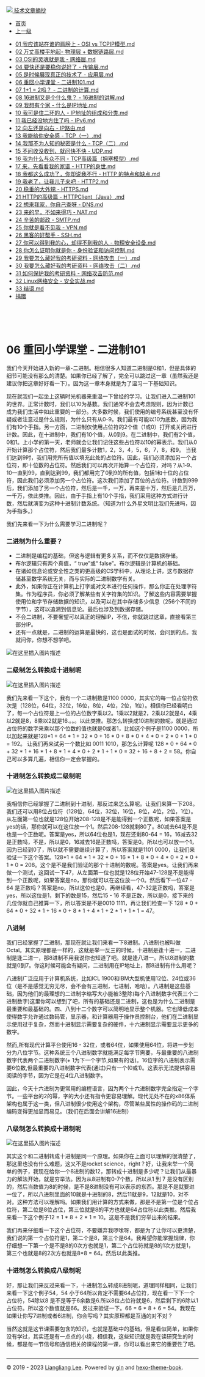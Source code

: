 <!DOCTYPE html>

<html xmlns="http://www.w3.org/1999/xhtml">
<head>
<head>
<meta content="text/html; charset=utf-8" http-equiv="Content-Type"/>
<meta content="width=device-width, initial-scale=1, maximum-scale=1.0, user-scalable=no" name="viewport"/>
<meta content="zh-cn" http-equiv="content-language"/>
<meta content="06 重回小学课堂 - 二进制101" name="description"/>
<link href="/static/favicon.png" rel="icon"/>
<title>06 重回小学课堂 - 二进制101 </title>
<link href="/static/index.css" rel="stylesheet"/>
<link href="/static/highlight.min.css" rel="stylesheet"/>
<script src="/static/highlight.min.js"></script>
<meta content="Hexo 4.2.0" name="generator"/>

</head>
<body>
<div class="book-container">
<div class="book-sidebar">
<div class="book-brand">
<a href="/">
<img src="/static/favicon.png"/>
<span>技术文章摘抄</span>
</a>
</div>
<div class="book-menu uncollapsible">
<ul class="uncollapsible">
<li><a class="current-tab" href="/">首页</a></li>
<li><a href="../">上一级</a></li>
</ul>
<ul class="uncollapsible">
<li>
<a class="menu-item" href="/%e4%b8%93%e6%a0%8f/%e5%85%a8%e8%a7%a3%e7%bd%91%e7%bb%9c%e5%8d%8f%e8%ae%ae/01%20%e6%88%91%e5%ba%94%e8%af%a5%e7%ab%99%e5%9c%a8%e8%b0%81%e7%9a%84%e8%82%a9%e8%86%80%e4%b8%8a%20-%20OSI%20vs%20TCPIP%e6%a8%a1%e5%9e%8b.md" id="01 我应该站在谁的肩膀上 - OSI vs TCPIP模型.md">01 我应该站在谁的肩膀上 - OSI vs TCPIP模型.md</a>
</li>
<li>
<a class="menu-item" href="/%e4%b8%93%e6%a0%8f/%e5%85%a8%e8%a7%a3%e7%bd%91%e7%bb%9c%e5%8d%8f%e8%ae%ae/02%20%e4%b8%87%e4%b8%88%e9%ab%98%e6%a5%bc%e5%b9%b3%e5%9c%b0%e8%b5%b7-%20%e7%89%a9%e7%90%86%e5%b1%82%20+%20%e6%95%b0%e6%8d%ae%e9%93%be%e8%b7%af%e5%b1%82.md" id="02 万丈高楼平地起- 物理层 + 数据链路层.md">02 万丈高楼平地起- 物理层 + 数据链路层.md</a>
</li>
<li>
<a class="menu-item" href="/%e4%b8%93%e6%a0%8f/%e5%85%a8%e8%a7%a3%e7%bd%91%e7%bb%9c%e5%8d%8f%e8%ae%ae/03%20OSI%e7%9a%84%e7%81%b5%e9%ad%82%e5%b0%b1%e6%98%af%e6%88%91%20-%20%e7%bd%91%e7%bb%9c%e5%b1%82.md" id="03 OSI的灵魂就是我 - 网络层.md">03 OSI的灵魂就是我 - 网络层.md</a>
</li>
<li>
<a class="menu-item" href="/%e4%b8%93%e6%a0%8f/%e5%85%a8%e8%a7%a3%e7%bd%91%e7%bb%9c%e5%8d%8f%e8%ae%ae/04%20%e8%a6%81%e5%bf%ab%e8%bf%98%e6%98%af%e8%a6%81%e7%a8%b3%e4%bd%a0%e8%af%b4%e5%a5%bd%e4%ba%86%20-%20%e4%bc%a0%e8%be%93%e5%b1%82.md" id="04 要快还是要稳你说好了 - 传输层.md">04 要快还是要稳你说好了 - 传输层.md</a>
</li>
<li>
<a class="menu-item" href="/%e4%b8%93%e6%a0%8f/%e5%85%a8%e8%a7%a3%e7%bd%91%e7%bb%9c%e5%8d%8f%e8%ae%ae/05%20%e6%98%af%e6%97%b6%e5%80%99%e5%b1%95%e7%8e%b0%e7%9c%9f%e6%ad%a3%e7%9a%84%e6%8a%80%e6%9c%af%e4%ba%86%20-%20%e5%ba%94%e7%94%a8%e5%b1%82.md" id="05 是时候展现真正的技术了 - 应用层.md">05 是时候展现真正的技术了 - 应用层.md</a>
</li>
<li>
<a class="menu-item" href="/%e4%b8%93%e6%a0%8f/%e5%85%a8%e8%a7%a3%e7%bd%91%e7%bb%9c%e5%8d%8f%e8%ae%ae/06%20%e9%87%8d%e5%9b%9e%e5%b0%8f%e5%ad%a6%e8%af%be%e5%a0%82%20-%20%e4%ba%8c%e8%bf%9b%e5%88%b6101.md" id="06 重回小学课堂 - 二进制101.md">06 重回小学课堂 - 二进制101.md</a>
</li>
<li>
<a class="menu-item" href="/%e4%b8%93%e6%a0%8f/%e5%85%a8%e8%a7%a3%e7%bd%91%e7%bb%9c%e5%8d%8f%e8%ae%ae/07%201+1%20=%202%e5%90%97%ef%bc%9f%20-%20%e4%ba%8c%e8%bf%9b%e5%88%b6%e7%9a%84%e8%ae%a1%e7%ae%97.md" id="07 1+1 = 2吗？ - 二进制的计算.md">07 1+1 = 2吗？ - 二进制的计算.md</a>
</li>
<li>
<a class="menu-item" href="/%e4%b8%93%e6%a0%8f/%e5%85%a8%e8%a7%a3%e7%bd%91%e7%bb%9c%e5%8d%8f%e8%ae%ae/08%2016%e8%bf%9b%e5%88%b6%e5%8f%88%e6%98%af%e4%b8%aa%e4%bb%80%e4%b9%88%e9%ac%bc%ef%bc%9f%20-%2016%e8%bf%9b%e5%88%b6%e7%9a%84%e8%ae%b2%e8%a7%a3.md" id="08 16进制又是个什么鬼？ - 16进制的讲解.md">08 16进制又是个什么鬼？ - 16进制的讲解.md</a>
</li>
<li>
<a class="menu-item" href="/%e4%b8%93%e6%a0%8f/%e5%85%a8%e8%a7%a3%e7%bd%91%e7%bb%9c%e5%8d%8f%e8%ae%ae/09%20%e6%88%91%e6%83%b3%e6%9c%89%e4%b8%aa%e5%ae%b6%20-%20%e4%bb%80%e4%b9%88%e6%98%afIP%e5%9c%b0%e5%9d%80.md" id="09 我想有个家 - 什么是IP地址.md">09 我想有个家 - 什么是IP地址.md</a>
</li>
<li>
<a class="menu-item" href="/%e4%b8%93%e6%a0%8f/%e5%85%a8%e8%a7%a3%e7%bd%91%e7%bb%9c%e5%8d%8f%e8%ae%ae/10%20%e6%88%91%e5%8f%af%e6%98%af%e4%bd%8f%e4%ba%8c%e7%8e%af%e7%9a%84%e4%ba%ba%20-%20IP%e5%9c%b0%e5%9d%80%e7%9a%84%e7%bb%84%e6%88%90%e5%92%8c%e5%88%86%e7%b1%bb.md" id="10 我可是住二环的人 - IP地址的组成和分类.md">10 我可是住二环的人 - IP地址的组成和分类.md</a>
</li>
<li>
<a class="menu-item" href="/%e4%b8%93%e6%a0%8f/%e5%85%a8%e8%a7%a3%e7%bd%91%e7%bb%9c%e5%8d%8f%e8%ae%ae/11%20%e6%88%91%e5%b7%b2%e7%bb%8f%e6%b2%a1%e5%9c%b0%e6%96%b9%e4%bd%8f%e4%ba%86%e5%90%97%20-%20IPv6.md" id="11 我已经没地方住了吗 - IPv6.md">11 我已经没地方住了吗 - IPv6.md</a>
</li>
<li>
<a class="menu-item" href="/%e4%b8%93%e6%a0%8f/%e5%85%a8%e8%a7%a3%e7%bd%91%e7%bb%9c%e5%8d%8f%e8%ae%ae/12%20%e5%90%91%e5%b7%a6%e8%bf%98%e6%98%af%e5%90%91%e5%8f%b3%20-%20IP%e8%b7%af%e7%94%b1.md" id="12 向左还是向右 - IP路由.md">12 向左还是向右 - IP路由.md</a>
</li>
<li>
<a class="menu-item" href="/%e4%b8%93%e6%a0%8f/%e5%85%a8%e8%a7%a3%e7%bd%91%e7%bb%9c%e5%8d%8f%e8%ae%ae/13%20%e6%88%91%e8%83%bd%e7%bb%99%e4%bd%a0%e5%ae%89%e5%85%a8%e6%84%9f%20-%20TCP%ef%bc%88%e4%b8%80%ef%bc%89.md" id="13 我能给你安全感 - TCP（一）.md">13 我能给你安全感 - TCP（一）.md</a>
</li>
<li>
<a class="menu-item" href="/%e4%b8%93%e6%a0%8f/%e5%85%a8%e8%a7%a3%e7%bd%91%e7%bb%9c%e5%8d%8f%e8%ae%ae/14%20%e6%88%91%e9%82%a3%e4%b8%8d%e4%b8%ba%e4%ba%ba%e7%9f%a5%e7%9a%84%e7%a7%98%e5%af%86%e6%98%af%e4%bb%80%e4%b9%88%20-%20TCP%ef%bc%88%e4%ba%8c%ef%bc%89.md" id="14 我那不为人知的秘密是什么 - TCP（二）.md">14 我那不为人知的秘密是什么 - TCP（二）.md</a>
</li>
<li>
<a class="menu-item" href="/%e4%b8%93%e6%a0%8f/%e5%85%a8%e8%a7%a3%e7%bd%91%e7%bb%9c%e5%8d%8f%e8%ae%ae/15%20%e4%b8%8d%e9%97%ae%e6%94%b6%e6%b2%a1%e6%94%b6%e5%88%b0%ef%bc%8c%e5%b0%b1%e9%97%ae%e5%bf%ab%e4%b8%8d%e5%bf%ab%20-%20UDP.md" id="15 不问收没收到，就问快不快 - UDP.md">15 不问收没收到，就问快不快 - UDP.md</a>
</li>
<li>
<a class="menu-item" href="/%e4%b8%93%e6%a0%8f/%e5%85%a8%e8%a7%a3%e7%bd%91%e7%bb%9c%e5%8d%8f%e8%ae%ae/16%20%e6%88%91%e4%b8%ba%e4%bb%80%e4%b9%88%e4%b8%8e%e4%bc%97%e4%b8%8d%e5%90%8c%20-%20TCP%e9%ab%98%e7%ba%a7%e7%af%87%ef%bc%88%e6%8b%a5%e5%a1%9e%e6%a8%a1%e5%9e%8b%ef%bc%89.md" id="16 我为什么与众不同 - TCP高级篇（拥塞模型）.md">16 我为什么与众不同 - TCP高级篇（拥塞模型）.md</a>
</li>
<li>
<a class="menu-item" href="/%e4%b8%93%e6%a0%8f/%e5%85%a8%e8%a7%a3%e7%bd%91%e7%bb%9c%e5%8d%8f%e8%ae%ae/17%20%e6%9d%a5%ef%bc%8c%e5%85%88%e7%9c%8b%e7%9c%8b%e6%88%91%e7%9a%84%e5%ae%b6%e8%b0%b1%20-%20HTTP%e7%9a%84%e8%ba%ab%e4%b8%96.md" id="17 来，先看看我的家谱 - HTTP的身世.md">17 来，先看看我的家谱 - HTTP的身世.md</a>
</li>
<li>
<a class="menu-item" href="/%e4%b8%93%e6%a0%8f/%e5%85%a8%e8%a7%a3%e7%bd%91%e7%bb%9c%e5%8d%8f%e8%ae%ae/18%20%e6%88%91%e9%83%bd%e8%bf%99%e4%b9%88%e6%88%90%e5%8a%9f%e4%ba%86%ef%bc%8c%e4%bd%a0%e5%8d%b4%e8%af%b4%e6%88%91%e4%b8%8d%e8%a1%8c%20-%20HTTP%20%e7%9a%84%e7%89%b9%e7%82%b9%e5%92%8c%e7%bc%ba%e7%82%b9.md" id="18 我都这么成功了，你却说我不行 - HTTP 的特点和缺点.md">18 我都这么成功了，你却说我不行 - HTTP 的特点和缺点.md</a>
</li>
<li>
<a class="menu-item" href="/%e4%b8%93%e6%a0%8f/%e5%85%a8%e8%a7%a3%e7%bd%91%e7%bb%9c%e5%8d%8f%e8%ae%ae/19%20%e6%88%91%e8%80%81%e4%ba%86%ef%bc%8c%e8%ae%a9%e6%88%91%e5%84%bf%e5%ad%90%e6%9d%a5%e5%90%a7%20-%20HTTP2.md" id="19 我老了，让我儿子来吧 - HTTP2.md">19 我老了，让我儿子来吧 - HTTP2.md</a>
</li>
<li>
<a class="menu-item" href="/%e4%b8%93%e6%a0%8f/%e5%85%a8%e8%a7%a3%e7%bd%91%e7%bb%9c%e5%8d%8f%e8%ae%ae/20%20%e7%a8%b3%e9%87%8d%e7%9a%84%e5%a4%a7%e5%a4%96%e7%94%a5%20-%20HTTPS.md" id="20 稳重的大外甥 - HTTPS.md">20 稳重的大外甥 - HTTPS.md</a>
</li>
<li>
<a class="menu-item" href="/%e4%b8%93%e6%a0%8f/%e5%85%a8%e8%a7%a3%e7%bd%91%e7%bb%9c%e5%8d%8f%e8%ae%ae/21%20HTTP%e7%9a%84%e9%ab%98%e7%ba%a7%e7%af%87%20-%20HTTPClient%ef%bc%88Java%ef%bc%89.md" id="21 HTTP的高级篇 - HTTPClient（Java）.md">21 HTTP的高级篇 - HTTPClient（Java）.md</a>
</li>
<li>
<a class="menu-item" href="/%e4%b8%93%e6%a0%8f/%e5%85%a8%e8%a7%a3%e7%bd%91%e7%bb%9c%e5%8d%8f%e8%ae%ae/22%20%e6%83%b3%e6%9d%a5%e6%88%91%e5%ae%b6%ef%bc%8c%e4%bd%a0%e8%87%aa%e5%b7%b1%e6%9f%a5%e5%91%80%20-%20DNS.md" id="22 想来我家，你自己查呀 - DNS.md">22 想来我家，你自己查呀 - DNS.md</a>
</li>
<li>
<a class="menu-item" href="/%e4%b8%93%e6%a0%8f/%e5%85%a8%e8%a7%a3%e7%bd%91%e7%bb%9c%e5%8d%8f%e8%ae%ae/23%20%e6%9d%a5%e7%9a%84%e6%97%a9%ef%bc%8c%e4%b8%8d%e5%a6%82%e6%9d%a5%e5%be%97%e5%b7%a7%20-%20NAT.md" id="23 来的早，不如来得巧 - NAT.md">23 来的早，不如来得巧 - NAT.md</a>
</li>
<li>
<a class="menu-item" href="/%e4%b8%93%e6%a0%8f/%e5%85%a8%e8%a7%a3%e7%bd%91%e7%bb%9c%e5%8d%8f%e8%ae%ae/24%20%e8%be%9b%e8%8b%a6%e7%9a%84%e9%82%ae%e6%94%bf%20-%20SMTP.md" id="24 辛苦的邮政 - SMTP.md">24 辛苦的邮政 - SMTP.md</a>
</li>
<li>
<a class="menu-item" href="/%e4%b8%93%e6%a0%8f/%e5%85%a8%e8%a7%a3%e7%bd%91%e7%bb%9c%e5%8d%8f%e8%ae%ae/25%20%e4%bd%a0%e5%b0%b1%e6%98%af%e7%9c%8b%e4%b8%8d%e8%a7%81%e6%88%91%20-%20VPN.md" id="25 你就是看不见我 - VPN.md">25 你就是看不见我 - VPN.md</a>
</li>
<li>
<a class="menu-item" href="/%e4%b8%93%e6%a0%8f/%e5%85%a8%e8%a7%a3%e7%bd%91%e7%bb%9c%e5%8d%8f%e8%ae%ae/26%20%e9%bb%91%e5%ae%a2%e7%9a%84%e5%a5%bd%e5%b8%ae%e6%89%8b%20-%20SSH.md" id="26 黑客的好帮手 - SSH.md">26 黑客的好帮手 - SSH.md</a>
</li>
<li>
<a class="menu-item" href="/%e4%b8%93%e6%a0%8f/%e5%85%a8%e8%a7%a3%e7%bd%91%e7%bb%9c%e5%8d%8f%e8%ae%ae/27%20%e4%bd%a0%e5%8f%af%e4%bb%a5%e5%be%97%e5%88%b0%e6%88%91%e7%9a%84%e5%bf%83%ef%bc%8c%e5%8d%b4%e5%be%97%e4%b8%8d%e5%88%b0%e6%88%91%e7%9a%84%e4%ba%ba%20-%20%e7%89%a9%e7%90%86%e5%ae%89%e5%85%a8%e8%ae%be%e5%a4%87.md" id="27 你可以得到我的心，却得不到我的人 - 物理安全设备.md">27 你可以得到我的心，却得不到我的人 - 物理安全设备.md</a>
</li>
<li>
<a class="menu-item" href="/%e4%b8%93%e6%a0%8f/%e5%85%a8%e8%a7%a3%e7%bd%91%e7%bb%9c%e5%8d%8f%e8%ae%ae/28%20%e4%bd%a0%e6%80%8e%e4%b9%88%e8%af%81%e6%98%8e%e4%bd%a0%e5%b0%b1%e6%98%af%e4%bd%a0%20-%20%e8%ba%ab%e4%bb%bd%e9%aa%8c%e8%af%81%e5%92%8c%e8%ae%bf%e9%97%ae%e6%8e%a7%e5%88%b6.md" id="28 你怎么证明你就是你 - 身份验证和访问控制.md">28 你怎么证明你就是你 - 身份验证和访问控制.md</a>
</li>
<li>
<a class="menu-item" href="/%e4%b8%93%e6%a0%8f/%e5%85%a8%e8%a7%a3%e7%bd%91%e7%bb%9c%e5%8d%8f%e8%ae%ae/29%20%e6%88%91%e8%a6%81%e6%80%8e%e4%b9%88%e8%97%8f%e5%a5%bd%e6%88%91%e7%9a%84%e8%80%83%e7%a0%94%e8%b5%84%e6%96%99%20-%20%e7%bd%91%e7%bb%9c%e6%94%bb%e5%87%bb%ef%bc%88%e4%b8%80%ef%bc%89.md" id="29 我要怎么藏好我的考研资料 - 网络攻击（一）.md">29 我要怎么藏好我的考研资料 - 网络攻击（一）.md</a>
</li>
<li>
<a class="menu-item" href="/%e4%b8%93%e6%a0%8f/%e5%85%a8%e8%a7%a3%e7%bd%91%e7%bb%9c%e5%8d%8f%e8%ae%ae/30%20%e6%88%91%e8%a6%81%e6%80%8e%e4%b9%88%e8%97%8f%e5%a5%bd%e6%88%91%e7%9a%84%e8%80%83%e7%a0%94%e8%b5%84%e6%96%99%20-%20%e7%bd%91%e7%bb%9c%e6%94%bb%e5%87%bb%ef%bc%88%e4%ba%8c%ef%bc%89.md" id="30 我要怎么藏好我的考研资料 - 网络攻击（二）.md">30 我要怎么藏好我的考研资料 - 网络攻击（二）.md</a>
</li>
<li>
<a class="menu-item" href="/%e4%b8%93%e6%a0%8f/%e5%85%a8%e8%a7%a3%e7%bd%91%e7%bb%9c%e5%8d%8f%e8%ae%ae/31%20%e5%a6%82%e4%bd%95%e4%bf%9d%e6%8a%a4%e6%88%91%e7%9a%84%e8%80%83%e7%a0%94%e8%b5%84%e6%96%99%20-%20%e7%bd%91%e7%bb%9c%e6%94%bb%e5%87%bb%e9%98%b2%e8%8c%83.md" id="31 如何保护我的考研资料 - 网络攻击防范.md">31 如何保护我的考研资料 - 网络攻击防范.md</a>
</li>
<li>
<a class="menu-item" href="/%e4%b8%93%e6%a0%8f/%e5%85%a8%e8%a7%a3%e7%bd%91%e7%bb%9c%e5%8d%8f%e8%ae%ae/32%20Linux%e7%bd%91%e7%bb%9c%e5%ae%89%e5%85%a8%20-%20%e5%ae%89%e5%85%a8%e5%ae%9e%e6%88%98.md" id="32 Linux网络安全 - 安全实战.md">32 Linux网络安全 - 安全实战.md</a>
</li>
<li>
<a class="menu-item" href="/%e4%b8%93%e6%a0%8f/%e5%85%a8%e8%a7%a3%e7%bd%91%e7%bb%9c%e5%8d%8f%e8%ae%ae/33%20%e7%bb%93%e8%af%ad.md" id="33 结语.md">33 结语.md</a>
</li>
<li><a href="/assets/捐赠.md">捐赠</a></li>
</ul>
</div>
</div>
<div class="sidebar-toggle" onclick="sidebar_toggle()" onmouseleave="remove_inner()" onmouseover="add_inner()">
<div class="sidebar-toggle-inner"></div>
</div>
<div class="off-canvas-content">
<div class="columns">
<div class="column col-12 col-lg-12">
<div class="book-navbar">
<header class="navbar">
<section class="navbar-section">
<a onclick="open_sidebar()">
<i class="icon icon-menu"></i>
</a>
</section>
</header>
</div>
<div class="book-content" style="max-width: 960px; margin: 0 auto;
    overflow-x: auto;
    overflow-y: hidden;">
<div class="book-post">

<p align="center" id="tip"></p>
<h1 class="title" data-id="06 重回小学课堂 - 二进制101" id="title">06 重回小学课堂 - 二进制101</h1>
<div><p>我们今天开始进入新的一章-二进制。相信很多人知道二进制是0和1，但是具体的细节可能没有那么的清楚。如果你已经了解了，完全可以跳过这一章（虽然我还是建议你把这章好好看一下）。因为这一章本身就是为了温习一下基础知识。</p>
<p>现在就我们一起坐上这辆时光机器来重温一下曾经的学习。让我们进入二进制101的世界。正常计数时，我们以10为基数。我们通常不会去考虑规则，因为计数已成为我们生活中如此重要的一部分。大多数时候，我们使用的编号系统甚至没有怀疑或者注意过是什么规则，为什么只有从0-9。我们最有可能以10为底数，因为我们有10个手指。另一方面，二进制仅使用占位符的2个值（1或0）打开或关闭进行计数。因此，在十进制中，我们有10个值，从0到9。在二进制中，我们有2个值，0和1。上小学的第一天，老师就会让我们记住这些占位符以10的幂表示。我们从0开始计算那个占位符，然后我们最多计数1，2，3，4，5，6，7，8，和9。 当我们达到9时，我们用完所有值以填充此处的占位符。因此，我们必须添加另一个占位符，即十位数的占位符。然后我们可以再次开始算一个占位符，对吗？从1‑9、10一直到99，直到达到99，我们都用完了0到9的所有值，包括1和十位的占位符，因此我们必须添加另一个占位符。这次我们添加了百位的占位符。计数到999后，我们添加了另一个占位符，然后是一千，一万，再来是十万，然后是几百万，一千万，依此类推。因此，由于手指上有10个手指，我们采用这种方式进行计数，然后就演变为这种十进制计数系统。（知道为什么外星文明比我们先进吗，因为手指多。）</p>
<p>我们先来看一下为什么需要学习二进制呢？</p>
<h3 id="二进制为什么重要">二进制为什么重要？</h3>
<ul>
<li>二进制是编程的基础，但这与逻辑有更多关系，而不仅仅是数据存储。</li>
<li>布尔逻辑只有两个真值，“ true”或“ false”。布尔逻辑是计算机的基础。</li>
<li>在诸如信息论或安全性之类的更高级的CS学科中，从理论上讲，这与数据存储甚至数字系统无关，而与实际的二进制数学有关。</li>
<li>此外，如果你正在计算机上打字或对文本进行任何操作，那么你正在处理字符集。作为程序员，你必须了解某些有关字符集的知识。了解这些内容需要掌握使用位和字节存储数据的知识，以及可以在其中存储多少信息（256个不同的字节），这可以追溯到信息论。最后也涉及到数据存储。</li>
<li>不会二进制，不要奢望可以真正的理解IP，不信，你就跳过这章，直接看第三部分IP。</li>
<li>还有一点就是，二进制的运算是最快的，这也是面试的时候，会问到的点。我就问你，你想不想学吧。</li>
</ul>
<p><img alt="在这里插入图片描述" src="assets/20210127150436617.png"/></p>
<h3 id="二级制怎么转换成十进制呢">二级制怎么转换成十进制呢</h3>
<p><img alt="在这里插入图片描述" src="assets/2021012715070080.png"/></p>
<p>我们先来看一下这个，我有一个二进制数是1100 0000，其实它的每一位占位符依次是（128位，64位，32位，16位，8位，4位，2位，1位）。相信你已经看明白了，每一个占位符是上一位的占位数字乘以2。1乘以2就是2，2乘以2就是4，4乘以2就是8，8乘以2就是16.。。。以此类推。那怎么转换成10进制的数呢，就是通过占位符的数字来乘以那个位数的值也就是0或者1，比如这个例子是1100 0000，所以加起来就是128*1 + 64 * 1 + 32 * 0 + 16 * 0 + 8 * 0 + 4 * 0 + 2 * 0 + 1 * 0 = 192。 让我们再来试另一个数比如 0011 1010，那怎么计算呢 128 * 0 + 64 * 0 + 32 * 1 + 16 * 1 + 8 * 1 + 4 * 0 + 2 * 1 + 1 * 0 = 32 + 16 + 8 + 2 = 58。你自己可以多算几遍，相信你一定会掌握的。</p>
<h3 id="十进制怎么转换成二级制呢">十进制怎么转换成二级制呢</h3>
<p><img alt="在这里插入图片描述" src="assets/20210128170836681.png"/></p>
<p>我相信你已经掌握了二进制到十进制，那反过来怎么算呢。让我们来算一下208。我们还可以用8位占位符（128位，64位，32位，16位，8位，4位，2位，1位）。从左面第一位也就是128位开始208-128是不是能得到一个正数呢，如果答案是yes的话，那你就可以在这位放一个1。然后208-128就剩80了。80减去64是不是也是一个正数呢。答案是yes，所以64位也是1，现在还剩80-64 = 16，16减去32是正数吗，不是，所以是0，16减去16是正数吗，答案是0。所以也可以放一个1，因为已经到0了，所以就不需要继续计算了，所以答案就是1101 0000，让我们来验证一下这个答案。128*1 + 64 * 1 + 32 * 0 + 16 * 1 + 8 * 0 + 4 * 0 + 2 * 0 + 1 * 0 = 208。这个是不是我们验证的那个十进制的数呢。答案是yes。让我们再来做一个测试，这回试一下47，从左面第一位也就是128位开始47-128是不是能得到一个正数呢，如果答案是no，那你就可以在这位放一个0。然后看下一位47 - 64 是正数吗？答案是no，所以这位也是0，再继续看，47-32是正数吗，答案是yes，所以这位是1，剩下的数是15，然后15 - 16 不是正数，所以是0，接下来的几位你就自己推算一下，所以答案是不是0010 1111，再让我们检查一下 128 * 0 + 64 * 0 + 32 * 1 + 16 * 0 + 8 * 1 + 4 * 1 + 2 * 1 + 1 * 1 = 47。</p>
<h3 id="八进制">八进制</h3>
<p>我们已经掌握了二进制，那现在就让我们来看一下8进制。八进制也被叫做Octal。其实原理都是一样的，这就是举一反三的时候，十进制是逢十进一，二进制是逢二进一，那8进制不用我说你也知道了吧。就是逢八进一。所以8进制的数就是0到7。你这时候可能会有疑问，二进制用在IP地址上，那8进制有什么用呢？</p>
<p>八进制广泛应用于计算机系统，比如ICL 1900和IBM大型机使用12位、24位或36位（是不是感觉无穷无尽，会不会有三进制，七进制，哈哈）。八进制是这些基础，因为他们的最理想的二进制字缩写大小能被3整除(每个八进制数字代表三个二进制数字)这里你可以想到了吧，所有的基础还是二进制，这也是为什么二进制是最重要和最基础的。四、八到十二个数字可以简明地显示整个机器。它也降低成本使得数字允许通过数码管，显示器，和计算器用于操作员控制台，他们在二进制显示使用过于复杂，然而十进制显示需要复杂的硬件，十六进制显示需要显示更多的数字。</p>
<p>然而,所有现代计算平台使用16 - 32位，或者64位，如果使用64位，将进一步划分为八位字节。这种系统三个八进制数字就能满足每字节需要，与最重要的八进制数字代表两个二进制数字(+ 1为下一个字节,如果有的话)。16位字的八进制表示需要6位数,但最重要的八进制数字代表(通过)只有一个(0或1)。这表示无法提供容易阅读的字节，因为它是在4位八进制数字。</p>
<p>因此，今天十六进制为更常用的编程语言，因为两个十六进制数字完全指定一个字节。一些平台的2的幂，字的大小还有指令更容易理解。现代无处不在的x86体系架构也属于这一类，但八进制很少使用这个架构，尽管某些属性的操作码的二进制编码变得更加显而易见。（我们在后面会讲解16进制）</p>
<h3 id="八级制怎么转换成十进制呢">八级制怎么转换成十进制呢</h3>
<p><img alt="在这里插入图片描述" src="assets/20210127150848409.png"/></p>
<p>其实这个和二进制转成十进制是同一个原理。如果你在上面可以理解的很清楚了，那这里也没有什么难题，这又不是rocket science，right？好，让我来举一个简单的例子，我现在给你一个8进制的数12，那转成十进制是多少呢？让我们从最暴力的解法开始，就是穷举法。因为从8进制有0-7个数，所以从1 到 7 是没有区别的，然后当数值为8的时候，是不是8进制没有可以表示的东西。那是不是就要进一位了，所以八进制里面的10就是十进制的8，然后11就是9，12就是10，对不对。这种方法可以理解吗。如果我们用计算的方式来做，那是不是第一位是个位占位符，第二位是8位占位，第三位就是8的平方也就是64占位符以此类推。然后我来看一下这个例子12 = 1 * 8 + 2 * 1 = 10。这是不是我们穷举出来的结果。</p>
<p>我们再来仔细看一下这个占位符，不要嫌弃我啰嗦呀，都是为了让你可以更清楚，我们说的第一个占位符是1，第二个是8，第三个是64。我希望你能掌握规律，你仔细想一下第一个是不是8的0次方也就是1，第二个占位符就是8的1次方就是1，第三个也就是8的2次方也就是8*8 = 64。然后以此类推。</p>
<h3 id="十进制怎么转换成八级制呢">十进制怎么转换成八级制呢</h3>
<p>好，那让我们来反过来看一下，十进制怎么转成8进制呢，道理同样相同，让我们来看一下这个例子54，54 小于64所以肯定不需要64占位符，现在看一下下一个占位符，54除以8 是不是等于6余数是6.所以8位占位符就是6，然后剩下的6除以1占位符。所以这个数值就是66。反过来验证一下。66 = 6 * 8 + 6 = 54。我现在如果让你写7进制或者6进制，你会写吗？其实原理都是互通的对不对？</p>
<p>当然这就是这节课索要包含的知识，也就是基础中的基础，但是看似简单，如果你没有学过，其实还是有一点点的小绕，相信我，这些知识就是我在读研究生的时候，都是每一节信号和通信相关的课程的第一课，你可以看出来它的重要性了吧。</p>
</div>
</div>
<div>
<div id="prePage" style="float: left">
</div>
<div id="nextPage" style="float: right">
</div>
</div>
</div>
</div>
</div>
<div class="copyright">
<hr/>
<p>© 2019 - 2023 <a href="/cdn-cgi/l/email-protection#d5b9b9b9ece1e4e4e5e295b2b8b4bcb9fbb6bab8" target="_blank">Liangliang Lee</a>.
                    Powered by <a href="https://github.com/gin-gonic/gin" target="_blank">gin</a> and <a href="https://github.com/kaiiiz/hexo-theme-book" target="_blank">hexo-theme-book</a>.</p>
</div>
</div>
<a class="off-canvas-overlay" onclick="hide_canvas()"></a>
</div>
<script>(function(){function c(){var b=a.contentDocument||a.contentWindow.document;if(b){var d=b.createElement('script');d.innerHTML="window.__CF$cv$params={r:'8f0c40778d18e2dd',t:'MTczMzk5MTE3MS4wMDAwMDA='};var a=document.createElement('script');a.nonce='';a.src='/cdn-cgi/challenge-platform/scripts/jsd/main.js';document.getElementsByTagName('head')[0].appendChild(a);";b.getElementsByTagName('head')[0].appendChild(d)}}if(document.body){var a=document.createElement('iframe');a.height=1;a.width=1;a.style.position='absolute';a.style.top=0;a.style.left=0;a.style.border='none';a.style.visibility='hidden';document.body.appendChild(a);if('loading'!==document.readyState)c();else if(window.addEventListener)document.addEventListener('DOMContentLoaded',c);else{var e=document.onreadystatechange||function(){};document.onreadystatechange=function(b){e(b);'loading'!==document.readyState&&(document.onreadystatechange=e,c())}}}})();</script></body>

<script src="/static/index.js"></script>
</head></html>